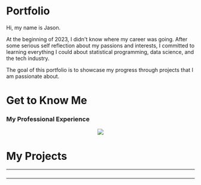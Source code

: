 # Portfolio
<p align="center">
  
Hi, my name is Jason.

<p>At the beginning of 2023, I didn't know where my career was going. After some serious self reflection about my passions and interests, I committed to learning everything I could about statistical programming, data science, and the tech industry.
  
The goal of this portfolio is to showcase my progress through projects that I am passionate about.</p>


# Get to Know Me 


### My Professional Experience
  <p align="center">
<a href="https://www.linkedin.com/in/jasonliao/"><img src="images/Linkedin.PNG"></a></p>


# My Projects

<hr>

### 


<p>
 </p>

<hr>
